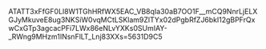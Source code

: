 ATATT3xFfGF0Ll8W1TGhHRfWX5EAC\_VB8qIa30aB7OO1F\_\_mCQ9NnrLjELXGJyMkuveE8ug3NKSiW0vqMCtLSKlam9ZlTYx02dPgbRfZJ6bkl12gBPFrQxwCxGTp3agcacPFi7LWx86eNLvYXKs0SUmIAY-\_RWng9MHzm1INsnFlLT\_Lnj83XXs=5631D9C5
